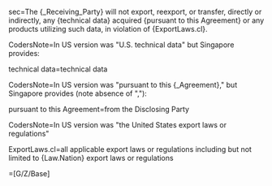 sec=The {_Receiving_Party} will not export, reexport, or transfer, directly or indirectly, any {technical data} acquired {pursuant to this Agreement} or any products utilizing such data, in violation of {ExportLaws.cl}.

CodersNote=In US version was "U.S. technical data" but Singapore provides:

technical data=technical data

CodersNote=In US version was "pursuant to this {_Agreement}," but Singapore provides (note absence of ","):

pursuant to this Agreement=from the Disclosing Party


CodersNote=In US version was "the United States export laws or regulations"

ExportLaws.cl=all applicable export laws or regulations including but not limited to {Law.Nation} export laws or regulations

=[G/Z/Base]